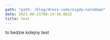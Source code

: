 ```yaml
---
path: "path: /blog/dress-code/nigdy-narodowo"
date: 2021-08-21T08:14:34.862Z
title: test
---
```

to bedzie kolejny test